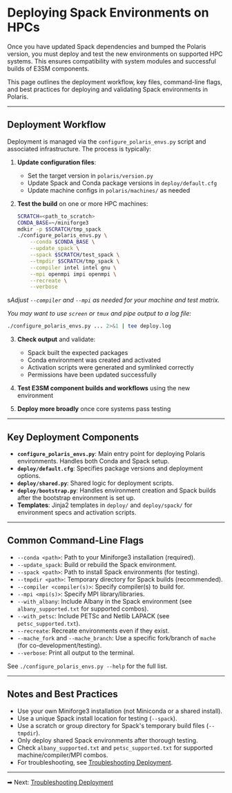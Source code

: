 # Deploying Spack Environments on HPCs

Once you have updated Spack dependencies and bumped the Polaris version, you
must deploy and test the new environments on supported HPC systems. This
ensures compatibility with system modules and successful builds of E3SM
components.

This page outlines the deployment workflow, key files, command-line flags, and
best practices for deploying and validating Spack environments in Polaris.

---

## Deployment Workflow

Deployment is managed via the `configure_polaris_envs.py` script and associated
infrastructure. The process is typically:

1. **Update configuration files**:
   - Set the target version in `polaris/version.py`
   - Update Spack and Conda package versions in `deploy/default.cfg`
   - Update machine configs in `polaris/machines/` as needed

2. **Test the build** on one or more HPC machines:

   ```bash
   SCRATCH=<path_to_scratch>
   CONDA_BASE=~/miniforge3
   mdkir -p $SCRATCH/tmp_spack
   ./configure_polaris_envs.py \
       --conda $CONDA_BASE \
       --update_spack \
       --spack $SCRATCH/test_spack \
       --tmpdir $SCRATCH/tmp_spack \
       --compiler intel intel gnu \
       --mpi openmpi impi openmpi \
       --recreate \
       --verbose
   ```

  s*Adjust `--compiler` and `--mpi` as needed for your machine and test matrix.*

   *You may want to use `screen` or `tmux` and pipe output to a log file:*
   ```bash
   ./configure_polaris_envs.py ... 2>&1 | tee deploy.log
   ```

3. **Check output** and validate:
   - Spack built the expected packages
   - Conda environment was created and activated
   - Activation scripts were generated and symlinked correctly
   - Permissions have been updated successfully

4. **Test E3SM component builds and workflows** using the new environment

5. **Deploy more broadly** once core systems pass testing

---

## Key Deployment Components

- **`configure_polaris_envs.py`**: Main entry point for deploying Polaris
  environments. Handles both Conda and Spack setup.
- **`deploy/default.cfg`**: Specifies package versions and deployment options.
- **`deploy/shared.py`**: Shared logic for deployment scripts.
- **`deploy/bootstrap.py`**: Handles environment creation and Spack builds
  after the bootstrap environment is set up.
- **Templates**: Jinja2 templates in `deploy/` and `deploy/spack/` for
  environment specs and activation scripts.

---

## Common Command-Line Flags

- `--conda <path>`: Path to your Miniforge3 installation (required).
- `--update_spack`: Build or rebuild the Spack environment.
- `--spack <path>`: Path to install Spack environments (for testing).
- `--tmpdir <path>`: Temporary directory for Spack builds (recommended).
- `--compiler <compiler(s)>`: Specify compiler(s) to build for.
- `--mpi <mpi(s)>`: Specify MPI library/libraries.
- `--with_albany`: Include Albany in the Spack environment
  (see `albany_supported.txt` for supported combos).
- `--with_petsc`: Include PETSc and Netlib LAPACK (see `petsc_supported.txt`).
- `--recreate`: Recreate environments even if they exist.
- `--mache_fork` and `--mache_branch`: Use a specific fork/branch of `mache`
  (for co-development/testing).
- `--verbose`: Print all output to the terminal.

See `./configure_polaris_envs.py --help` for the full list.

---

## Notes and Best Practices

- Use your own Miniforge3 installation (not Miniconda or a shared install).
- Use a unique Spack install location for testing (`--spack`).
- Use a scratch or group directory for Spack's temporary build files
  (`--tmpdir`).
- Only deploy shared Spack environments after thorough testing.
- Check `albany_supported.txt` and `petsc_supported.txt` for supported
  machine/compiler/MPI combos.
- For troubleshooting, see [Troubleshooting Deployment](troubleshooting.md).

---

➡ Next: [Troubleshooting Deployment](troubleshooting.md)
